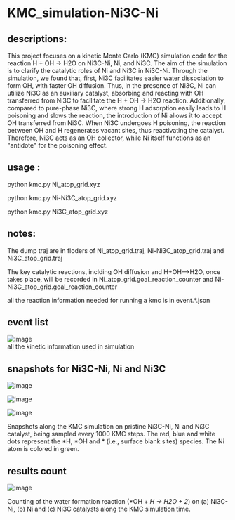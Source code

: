 # KMC_simulation-Ni3C-Ni
## descriptions:

This project focuses on a kinetic Monte Carlo (KMC) simulation code for the reaction H + OH → H2O on Ni3C-Ni, Ni, and Ni3C. The aim of the simulation is to clarify the catalytic roles of Ni and Ni3C in Ni3C-Ni. Through the simulation, we found that, first, Ni3C facilitates easier water dissociation to form OH, with faster OH diffusion. Thus, in the presence of Ni3C, Ni can utilize Ni3C as an auxiliary catalyst, absorbing and reacting with OH transferred from Ni3C to facilitate the H + OH → H2O reaction. Additionally, compared to pure-phase Ni3C, where strong H adsorption easily leads to H poisoning and slows the reaction, the introduction of Ni allows it to accept OH transferred from Ni3C. When Ni3C undergoes H poisoning, the reaction between OH and H regenerates vacant sites, thus reactivating the catalyst. Therefore, Ni3C acts as an OH collector, while Ni itself functions as an "antidote" for the poisoning effect.

## usage : 

python kmc.py Ni_atop_grid.xyz

python kmc.py Ni-Ni3C_atop_grid.xyz

python kmc.py Ni3C_atop_grid.xyz

## notes:
The dump traj are in floders of Ni_atop_grid.traj, Ni-Ni3C_atop_grid.traj and Ni3C_atop_grid.traj <br>

The key catalytic reactions, inclding OH diffusion and H+OH-->H2O, once takes place, will be recorded in Ni_atop_grid.goal_reaction_counter and Ni-Ni3C_atop_grid.goal_reaction_counter <br>

all the reaction information needed for running a kmc is in event.*.json

## event list
![image](https://github.com/user-attachments/assets/964143f5-f2cd-48d2-8d1a-159fc3904ce2)  <br>
all the kinetic information used in simulation

## snapshots for Ni3C-Ni, Ni and Ni3C
![image](https://github.com/user-attachments/assets/86e8bb6d-5fb9-40bd-9e5c-8ad09fc22a19)  <br>

![image](https://github.com/user-attachments/assets/35e5f579-12ae-4985-a6e1-eadf8d5d7a70) <br>

![image](https://github.com/user-attachments/assets/4becc29a-d46b-4003-9f02-773b7350f4c2) <br>

Snapshots along the KMC simulation on pristine Ni3C-Ni, Ni and Ni3C catalyst, being sampled every 1000 KMC steps. The red, blue and white dots represent the *H, *OH and * (i.e., surface blank sites) species. The Ni atom is colored in green.

## results count
![image](https://github.com/user-attachments/assets/85e54e3b-e5b5-4a11-9af4-07775009d79a)

Counting of the water formation reaction (*OH + *H → H2O + 2*) on (a) Ni3C-Ni, (b) Ni and (c) Ni3C catalysts along the KMC simulation time.


